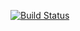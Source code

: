 [![Build Status](https://travis-ci.org/leuandrew/CSE110LAB5.svg?branch=master)](https://travis-ci.org/leuandrew/CSE110LAB5)